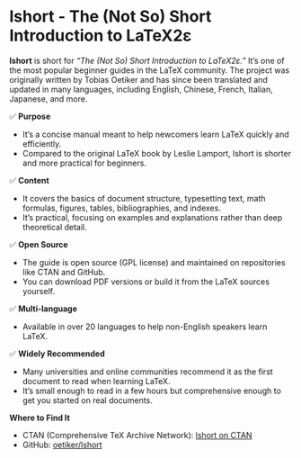 # lshort - The (Not So) Short Introduction to LaTeX2ε

**lshort** is short for *“The (Not So) Short Introduction to LaTeX2ε.”* It’s one of the most popular beginner guides in the LaTeX community. The project was originally written by Tobias Oetiker and has since been translated and updated in many languages, including English, Chinese, French, Italian, Japanese, and more.

✅ **Purpose**

* It’s a concise manual meant to help newcomers learn LaTeX quickly and efficiently.
* Compared to the original LaTeX book by Leslie Lamport, lshort is shorter and more practical for beginners.

✅ **Content**

* It covers the basics of document structure, typesetting text, math formulas, figures, tables, bibliographies, and indexes.
* It’s practical, focusing on examples and explanations rather than deep theoretical detail.

✅ **Open Source**

* The guide is open source (GPL license) and maintained on repositories like CTAN and GitHub.
* You can download PDF versions or build it from the LaTeX sources yourself.

✅ **Multi-language**

* Available in over 20 languages to help non-English speakers learn LaTeX.

✅ **Widely Recommended**

* Many universities and online communities recommend it as the first document to read when learning LaTeX.
* It’s small enough to read in a few hours but comprehensive enough to get you started on real documents.

**Where to Find It**

* CTAN (Comprehensive TeX Archive Network): [lshort on CTAN](https://ctan.org/pkg/lshort?lang=en)
* GitHub: [oetiker/lshort](https://github.com/oetiker/lshort)